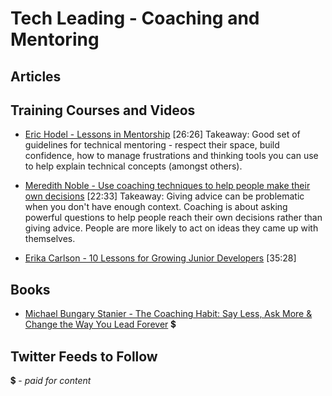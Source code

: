 # Tech Leading - Coaching and Mentoring


## Articles


## Training Courses and Videos

- [Eric Hodel - Lessons in Mentorship](https://www.youtube.com/watch?v=2uzvH2uR3-I) [26:26]
Takeaway: Good set of guidelines for technical mentoring - respect their space, build confidence, how to manage frustrations and thinking tools you can use to help explain technical concepts (amongst others). 

- [Meredith Noble - Use coaching techniques to help people make their own decisions](https://vimeo.com/128634479)  [22:33]
Takeaway: Giving advice can be problematic when you don't have enough context. Coaching is about asking powerful questions to help people reach their own decisions rather than giving advice.  People are more likely to act on ideas they came up with themselves.

- [Erika Carlson - 10 Lessons for Growing Junior Developers](https://www.youtube.com/watch?v=6YQsdjfny1Q) [35:28]

## Books
- [Michael Bungary Stanier - The Coaching Habit: Say Less, Ask More & Change the Way You Lead Forever](https://www.amazon.co.uk/gp/aw/d/B01BUIBBZI?qid=1464648063&sr=8-1-fkmr0) 💲


## Twitter Feeds to Follow

💲 - *paid for content*